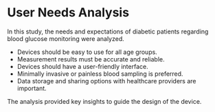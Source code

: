 # User Needs Analysis

In this study, the needs and expectations of diabetic patients regarding blood glucose monitoring were analyzed.

- Devices should be easy to use for all age groups.
- Measurement results must be accurate and reliable.
- Devices should have a user-friendly interface.
- Minimally invasive or painless blood sampling is preferred.
- Data storage and sharing options with healthcare providers are important.

The analysis provided key insights to guide the design of the device.
